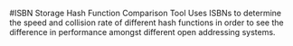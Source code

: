 #ISBN Storage Hash Function Comparison Tool
Uses ISBNs to determine the speed and collision rate of different hash functions in order to see the difference in performance amongst different open addressing systems.
